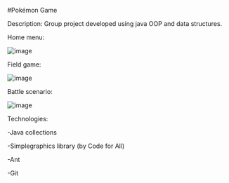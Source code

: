 #Pokémon Game

Description: Group project developed using java OOP and data structures.

Home menu:

![image](https://github.com/user-attachments/assets/7ac66b7c-a5af-4d0c-8aa1-1afa55af3160)

Field game:

![image](https://github.com/user-attachments/assets/f1d03740-4016-4861-9e51-4788a4d5b21b)

Battle scenario:

![image](https://github.com/user-attachments/assets/5421c3eb-26d8-459d-b539-985a731c93ab)



Technologies:

-Java  collections

-Simplegraphics library  (by Code for All)

-Ant

-Git

